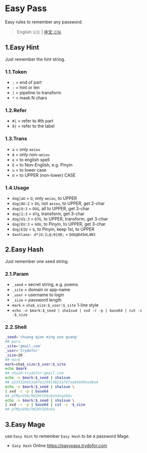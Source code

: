 # Easy Pass

Easy rules to remember any password.

> English 🇺🇸 | [中文 🇨🇳](readme-zh.md)

## 1.Easy Hint

Just remember the hint string.

### 1.1.Token

* `;` = end of part
* `:` = hint or len
* `|` = pipeline to transform
* `*` = mask N chars

### 1.2.Refer

* `#|` = refer to #th part
* `0|` = refer to the label

### 1.3.Trans

* `a` = only `aeiou`
* `A` = only non-`aeiou`
* `e` = to english spell
* `E` = to Non-English, e.g. Pinyin
* `u` = to lower case
* `U` = to UPPER (non-lower) CASE

### 1.4.Usage

* `dog|aU` = `O`, only `aeiou`, to UPPER
* `dog|AU:2` = `DG`, not `aeiou`, to UPPER, get 2-char
* `dog|U:3` = `DOG`, all to UPPER, get 3-char
* `dog|1:3` = `d7g`, transform, get 3-char
* `dog|U1:3` = `D7G`, to UPPER, transform, get 3-char
* `dog|EU:3` = `GOU`, to Pinyin, to UPPER, get 3-char
* `dog|EIU` = `G`, to Pinyin, keep 1st, to UPPER
* `dashlane: d*|U:3;@;0|U0;` = `DOG@D45HL4N3`

## 2.Easy Hash

Just remember one seed string.

### 2.1.Param

* `_seed` = secret string, e.g. poems 
* `_site` = domain or app-name
* `_user` = username to login
* `_size` = password length
* `mark` = `sha$_size:$_user:$_site` 1-line style
* `echo -n $mark:$_seed | sha1sum | xxd -r -p | base64 | cut -c -$_size`

### 2.2.Shell

```bash
_seed='chuang qian ming yue guang'
## para
_site='gmail.com'
_user='trydofor'
_size=20
## mark
mark=sha$_size:$_user:$_site
echo $mark
## sha20:trydofor:gmail.com
echo -n $mark:$_seed | sha1sum
## a53332b953a6fe12991d823af6fea849d9ea48a4
echo -n $mark:$_seed | sha1sum \
| xxd -r -p | base64
## pTMyuVOm/hKZHYI69v6oSdnqSKQ=
echo -n $mark:$_seed | sha1sum \
| xxd -r -p | base64 | cut -c -$_size
## pTMyuVOm/hKZHYI69v6o
```

## 3.Easy Mage

use `Easy Hint` to remember `Easy Hash` to be a password Mage.

* `Easy Hash` Online <https://easypass.trydofor.com>

